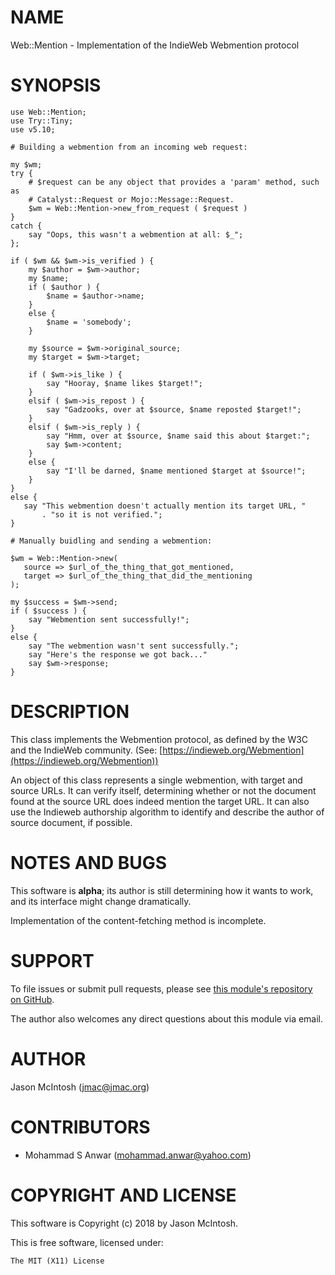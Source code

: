 # NAME

Web::Mention - Implementation of the IndieWeb Webmention protocol

# SYNOPSIS

    use Web::Mention;
    use Try::Tiny;
    use v5.10;

    # Building a webmention from an incoming web request:

    my $wm;
    try {
        # $request can be any object that provides a 'param' method, such as
        # Catalyst::Request or Mojo::Message::Request.
        $wm = Web::Mention->new_from_request ( $request )
    }
    catch {
        say "Oops, this wasn't a webmention at all: $_";
    };

    if ( $wm && $wm->is_verified ) {
        my $author = $wm->author;
        my $name;
        if ( $author ) {
            $name = $author->name;
        }
        else {
            $name = 'somebody';
        }

        my $source = $wm->original_source;
        my $target = $wm->target;

        if ( $wm->is_like ) {
            say "Hooray, $name likes $target!";
        }
        elsif ( $wm->is_repost ) {
            say "Gadzooks, over at $source, $name reposted $target!";
        }
        elsif ( $wm->is_reply ) {
            say "Hmm, over at $source, $name said this about $target:";
            say $wm->content;
        }
        else {
            say "I'll be darned, $name mentioned $target at $source!";
        }
    }
    else {
       say "This webmention doesn't actually mention its target URL, "
           . "so it is not verified.";
    }

    # Manually buidling and sending a webmention:

    $wm = Web::Mention->new(
       source => $url_of_the_thing_that_got_mentioned,
       target => $url_of_the_thing_that_did_the_mentioning
    );

    my $success = $wm->send;
    if ( $success ) {
        say "Webmention sent successfully!";
    }
    else {
        say "The webmention wasn't sent successfully.";
        say "Here's the response we got back..."
        say $wm->response;
    }
    

# DESCRIPTION

This class implements the Webmention protocol, as defined by the W3C and
the IndieWeb community. (See: [https://indieweb.org/Webmention](https://indieweb.org/Webmention))

An object of this class represents a single webmention, with target and
source URLs. It can verify itself, determining whether or not the
document found at the source URL does indeed mention the target URL. It
can also use the Indieweb authorship algorithm to identify and describe
the author of source document, if possible.

# NOTES AND BUGS

This software is **alpha**; its author is still determining how it wants
to work, and its interface might change dramatically.

Implementation of the content-fetching method is incomplete.

# SUPPORT

To file issues or submit pull requests, please see [this module's
repository on GitHub](https://github.com/jmacdotorg/webmention-perl).

The author also welcomes any direct questions about this module via email.

# AUTHOR

Jason McIntosh (jmac@jmac.org)

# CONTRIBUTORS

- Mohammad S Anwar (mohammad.anwar@yahoo.com)

# COPYRIGHT AND LICENSE

This software is Copyright (c) 2018 by Jason McIntosh.

This is free software, licensed under:

    The MIT (X11) License
